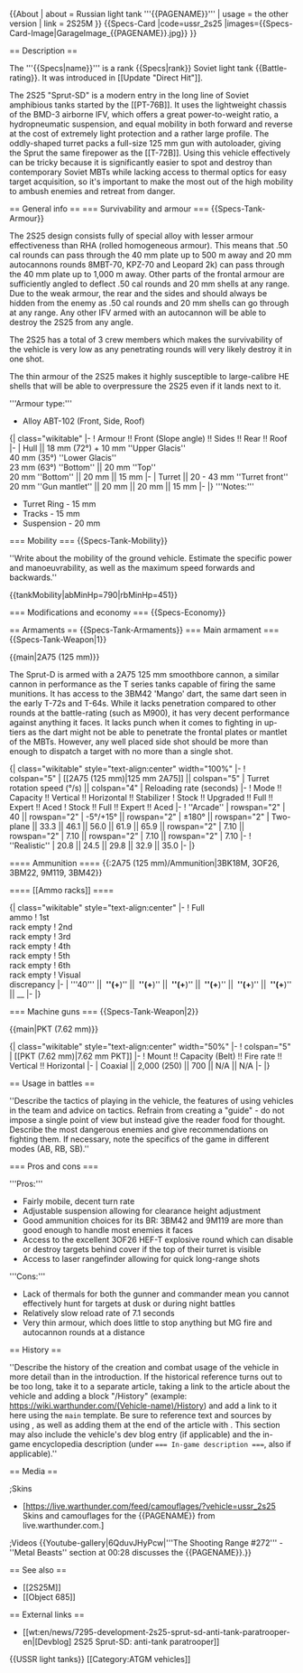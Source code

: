 {{About
| about = Russian light tank '''{{PAGENAME}}'''
| usage = the other version
| link = 2S25M
}}
{{Specs-Card
|code=ussr_2s25
|images={{Specs-Card-Image|GarageImage_{{PAGENAME}}.jpg}}
}}

== Description ==
<!-- ''In the description, the first part should be about the history of the creation and combat usage of the vehicle, as well as its key features. In the second part, tell the reader about the ground vehicle in the game. Insert a screenshot of the vehicle, so that if the novice player does not remember the vehicle by name, he will immediately understand what kind of vehicle the article is talking about.'' The text within these arrows are not to be deleted -->
The '''{{Specs|name}}''' is a rank {{Specs|rank}} Soviet light tank {{Battle-rating}}. It was introduced in [[Update "Direct Hit"]].

The 2S25 "Sprut-SD" is a modern entry in the long line of Soviet amphibious tanks started by the [[PT-76B]]. It uses the lightweight chassis of the BMD-3 airborne IFV, which offers a great power-to-weight ratio, a hydropneumatic suspension, and equal mobility in both forward and reverse at the cost of extremely light protection and a rather large profile. The oddly-shaped turret packs a full-size 125 mm gun with autoloader, giving the Sprut the same firepower as the [[T-72B]]. Using this vehicle effectively can be tricky because it is significantly easier to spot and destroy than contemporary Soviet MBTs while lacking access to thermal optics for easy target acquisition, so it's important to make the most out of the high mobility to ambush enemies and retreat from danger.

== General info ==
=== Survivability and armour ===
{{Specs-Tank-Armour}}
<!-- ''Describe armour protection. Note the most well protected and key weak areas. Appreciate the layout of modules as well as the number and location of crew members. Is the level of armour protection sufficient, is the placement of modules helpful for survival in combat? If necessary use a visual template to indicate the most secure and weak zones of the armour.'' The text within these arrows are not to be deleted -->
The 2S25 design consists fully of special alloy with lesser armour effectiveness than RHA (rolled homogeneous armour). This means that .50 cal rounds can pass through the 40 mm plate up to 500 m away and 20 mm autocannons rounds 8MBT-70, KPZ-70 and Leopard 2k) can pass through the 40 mm plate up to 1,000 m away. Other parts of the frontal armour are sufficiently angled to deflect .50 cal rounds and 20 mm shells at any range. Due to the weak armour, the rear and the sides and should always be hidden from the enemy as .50 cal rounds and 20 mm shells can go through at any range. Any other IFV armed with an autocannon will be able to destroy the 2S25 from any angle.

The 2S25 has a total of 3 crew members which makes the survivability of the vehicle is very low as any penetrating rounds will very likely destroy it in one shot.

The thin armour of the 2S25 makes it highly susceptible to large-calibre HE shells that will be able to overpressure the 2S25 even if it lands next to it.

'''Armour type:'''

* Alloy ABT-102 (Front, Side, Roof)

{| class="wikitable"
|-
! Armour !! Front (Slope angle) !! Sides !! Rear !! Roof
|-
| Hull || 18 mm (72°) + 10 mm ''Upper Glacis'' <br> 40 mm (35°) ''Lower Glacis'' <br> 23 mm (63°) ''Bottom'' || 20 mm ''Top'' <br> 20 mm ''Bottom'' || 20 mm || 15 mm
|-
| Turret || 20 - 43 mm ''Turret front'' <br> 20 mm ''Gun mantlet'' || 20 mm || 20 mm || 15 mm
|-
|}
'''Notes:''' 

* Turret Ring - 15 mm
* Tracks - 15 mm
* Suspension - 20 mm

=== Mobility ===
{{Specs-Tank-Mobility}}
<!-- ''Write about the mobility of the ground vehicle. Estimate the specific power and manoeuvrability, as well as the maximum speed forwards and backwards.'' The text within these arrows are not to be deleted -->
''Write about the mobility of the ground vehicle. Estimate the specific power and manoeuvrability, as well as the maximum speed forwards and backwards.''

{{tankMobility|abMinHp=790|rbMinHp=451}}

=== Modifications and economy ===
{{Specs-Economy}}

== Armaments ==
{{Specs-Tank-Armaments}}
=== Main armament ===
{{Specs-Tank-Weapon|1}}
<!-- ''Give the reader information about the characteristics of the main gun. Assess its effectiveness in a battle based on the reloading speed, ballistics and the power of shells. Do not forget about the flexibility of the fire, that is how quickly the cannon can be aimed at the target, open fire on it and aim at another enemy. Add a link to the main article on the gun: <code><nowiki>{{main|Name of the weapon}}</nowiki></code>. Describe in general terms the ammunition available for the main gun. Give advice on how to use them and how to fill the ammunition storage.'' The text within these arrows are not to be deleted -->
{{main|2A75 (125 mm)}}

The Sprut-D is armed with a 2A75 125 mm smoothbore cannon, a similar cannon in performance as the T series tanks capable of firing the same munitions. It has access to the 3BM42 'Mango' dart, the same dart seen in the early T-72s and T-64s. While it lacks penetration compared to other rounds at the battle-rating (such as M900), it has very decent performance against anything it faces. It lacks punch when it comes to fighting in up-tiers as the dart might not be able to penetrate the frontal plates or mantlet of the MBTs. However, any well placed side shot should be more than enough to dispatch a target with no more than a single shot.

{| class="wikitable" style="text-align:center" width="100%"
|-
! colspan="5" | [[2A75 (125 mm)|125 mm 2A75]] || colspan="5" | Turret rotation speed (°/s) || colspan="4" | Reloading rate (seconds)
|-
! Mode !! Capacity !! Vertical !! Horizontal !! Stabilizer
! Stock !! Upgraded !! Full !! Expert !! Aced
! Stock !! Full !! Expert !! Aced
|-
! ''Arcade''
| rowspan="2" | 40 || rowspan="2" | -5°/+15° || rowspan="2" | ±180° || rowspan="2" | Two-plane || 33.3 || 46.1 || 56.0 || 61.9 || 65.9 || rowspan="2" | 7.10 || rowspan="2" | 7.10 || rowspan="2" | 7.10 || rowspan="2" | 7.10
|-
! ''Realistic''
| 20.8 || 24.5 || 29.8 || 32.9 || 35.0
|-
|}

==== Ammunition ====
{{:2A75 (125 mm)/Ammunition|3BK18M, 3OF26, 3BM22, 9M119, 3BM42}}

==== [[Ammo racks]] ====
<!-- [[File:Ammoracks_{{PAGENAME}}.png|right|thumb|x250px|[[Ammo racks]] of the {{PAGENAME}}]] -->
<!-- '''Last updated:''' -->
{| class="wikitable" style="text-align:center"
|-
! Full<br>ammo
! 1st<br>rack empty
! 2nd<br>rack empty
! 3rd<br>rack empty
! 4th<br>rack empty
! 5th<br>rack empty
! 6th<br>rack empty
! Visual<br>discrepancy
|-
| '''40''' || __&nbsp;''(+__)'' || __&nbsp;''(+__)'' || __&nbsp;''(+__)'' || __&nbsp;''(+__)'' || __&nbsp;''(+__)'' || __&nbsp;''(+__)'' || __
|-
|}

=== Machine guns ===
{{Specs-Tank-Weapon|2}}
<!-- ''Offensive and anti-aircraft machine guns not only allow you to fight some aircraft but also are effective against lightly armoured vehicles. Evaluate machine guns and give recommendations on its use.'' The text within these arrows are not to be deleted -->
{{main|PKT (7.62 mm)}}

{| class="wikitable" style="text-align:center" width="50%"
|-
! colspan="5" | [[PKT (7.62 mm)|7.62 mm PKT]]
|-
! Mount !! Capacity (Belt) !! Fire rate !! Vertical !! Horizontal
|-
| Coaxial || 2,000 (250) || 700 || N/A || N/A
|-
|}

== Usage in battles ==
<!-- ''Describe the tactics of playing in the vehicle, the features of using vehicles in the team and advice on tactics. Refrain from creating a "guide" - do not impose a single point of view but instead give the reader food for thought. Describe the most dangerous enemies and give recommendations on fighting them. If necessary, note the specifics of the game in different modes (AB, RB, SB).'' The text within these arrows are not to be deleted -->
''Describe the tactics of playing in the vehicle, the features of using vehicles in the team and advice on tactics. Refrain from creating a "guide" - do not impose a single point of view but instead give the reader food for thought. Describe the most dangerous enemies and give recommendations on fighting them. If necessary, note the specifics of the game in different modes (AB, RB, SB).''


=== Pros and cons ===
<!-- ''Summarise and briefly evaluate the vehicle in terms of its characteristics and combat effectiveness. Mark its pros and cons in a bulleted list. Try not to use more than 6 points for each of the characteristics. Avoid using categorical definitions such as "bad", "good" and the like - use substitutions with softer forms such as "inadequate" and "effective".'' The text within these arrows are not to be deleted -->

'''Pros:'''

* Fairly mobile, decent turn rate
* Adjustable suspension allowing for clearance height adjustment
* Good ammunition choices for its BR: 3BM42 and 9M119 are more than good enough to handle most enemies it faces
* Access to the excellent 3OF26 HEF-T explosive round which can disable or destroy targets behind cover if the top of their turret is visible
* Access to laser rangefinder allowing for quick long-range shots

'''Cons:'''

* Lack of thermals for both the gunner and commander mean you cannot effectively hunt for targets at dusk or during night battles
* Relatively slow reload rate of 7.1 seconds
* Very thin armour, which does little to stop anything but MG fire and autocannon rounds at a distance

== History ==
<!-- ''Describe the history of the creation and combat usage of the vehicle in more detail than in the introduction. If the historical reference turns out to be too long, take it to a separate article, taking a link to the article about the vehicle and adding a block "/History" (example: <nowiki>https://wiki.warthunder.com/(Vehicle-name)/History</nowiki>) and add a link to it here using the <code>main</code> template. Be sure to reference text and sources by using <code><nowiki><ref></ref></nowiki></code>, as well as adding them at the end of the article with <code><nowiki><references /></nowiki></code>. This section may also include the vehicle's dev blog entry (if applicable) and the in-game encyclopedia description (under <code><nowiki>=== In-game description ===</nowiki></code>, also if applicable).'' -->
''Describe the history of the creation and combat usage of the vehicle in more detail than in the introduction. If the historical reference turns out to be too long, take it to a separate article, taking a link to the article about the vehicle and adding a block "/History" (example: <nowiki>https://wiki.warthunder.com/(Vehicle-name)/History</nowiki>) and add a link to it here using the <code>main</code> template. Be sure to reference text and sources by using <code><nowiki><ref></ref></nowiki></code>, as well as adding them at the end of the article with <code><nowiki><references /></nowiki></code>. This section may also include the vehicle's dev blog entry (if applicable) and the in-game encyclopedia description (under <code><nowiki>=== In-game description ===</nowiki></code>, also if applicable).''

== Media ==
<!-- ''Excellent additions to the article would be video guides, screenshots from the game, and photos.'' -->

;Skins

* [https://live.warthunder.com/feed/camouflages/?vehicle=ussr_2s25 Skins and camouflages for the {{PAGENAME}} from live.warthunder.com.]

;Videos
{{Youtube-gallery|6QduvJHyPcw|'''The Shooting Range #272''' - ''Metal Beasts'' section at 00:28 discusses the {{PAGENAME}}.}}

== See also ==
<!-- ''Links to the articles on the War Thunder Wiki that you think will be useful for the reader, for example:''
* ''reference to the series of the vehicles;''
* ''links to approximate analogues of other nations and research trees.'' -->

* [[2S25M]]
* [[Object 685]]

== External links ==
<!-- ''Paste links to sources and external resources, such as:''
* ''topic on the official game forum;''
* ''other literature.'' -->

* [[wt:en/news/7295-development-2s25-sprut-sd-anti-tank-paratrooper-en|[Devblog] 2S25 Sprut-SD: anti-tank paratrooper]]

{{USSR light tanks}}
[[Category:ATGM vehicles]]